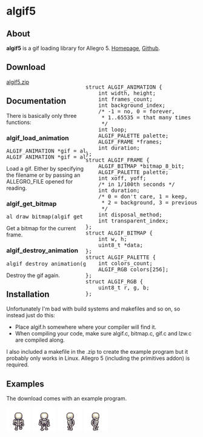 <html>
<head>
<script type="text/javascript">
    var x = 0;
    var y = 0;
    var phase = "right";
    function changepic() {
        var dirs = ["up", "down", "right", "left"];
        for (var i = 0; i < 4; i++) {
            var img = document.getElementById(dirs[i]);
            img.style.position = "absolute";
            img.style.display = phase == dirs[i] ? "inline" : "none";
            img.style.left = x;
            img.style.top = y;
        }

        if (phase == "right") {
            x += 1;
            if (x == 640) {
                phase = "down";
            }
        }
        if (phase == "down") {
            y += 1;
            if (y == 480) {
                phase = "left";
            }
        }
        if (phase == "left") {
            x -= 1;
            if (x == 0) {
                phase = "up";
            }
        }
        if (phase == "up") {
            y -= 1;
            if (y == 0) {
                phase = "right";
            }
        }
    }
    setInterval(changepic, 20);
</script>
</head>
<body style="width:700px">
<h1>algif5</h1>
<h2>About</h2>
</p><b>algif5</b> is a gif loading library for Allegro 5.
<a href="http://allegro5.org/algif5">Homepage</a>, <a
href="http://github.com/allefant/algif5">Github</a>.
<h2>Download</h2>
<a href="http://allegro5.org/algif5/algif5.zip">algif5.zip</a>
<div style="float:right">
<pre>
struct ALGIF_ANIMATION {
    int width, height;
    int frames_count;
    int background_index;
    /* -1 = no, 0 = forever,
     * 1..65535 = that many times
     */
    int loop;
    ALGIF_PALETTE palette;
    ALGIF_FRAME *frames;
    int duration;
};
struct ALGIF_FRAME {
    ALGIF_BITMAP *bitmap_8_bit;
    ALGIF_PALETTE palette;
    int xoff, yoff;
    /* in 1/100th seconds */
    int duration;
    /* 0 = don't care, 1 = keep,
     * 2 = background, 3 = previous
     */        
    int disposal_method;
    int transparent_index;
};
struct ALGIF_BITMAP {
    int w, h;
    uint8_t *data;
};
struct ALGIF_PALETTE {
    int colors_count;
    ALGIF_RGB colors[256];
};
struct ALGIF_RGB {
    uint8_t r, g, b;
};
</pre>
</div>
<h2>Documentation</h2>
There is basically only three functions:
<h3>algif_load_animation</h3>
<pre>ALGIF_ANIMATION *gif = algif_load_animation(char const *filename);
ALGIF_ANIMATION *gif = algif_load_animation_f(ALLEGRO_FILE *file);
</pre>
<p>Load a gif. Either by specifying the filename or by passing an
ALLEGRO_FILE opened for reading.</p>
<h3>algif_get_bitmap</h3>
<pre>al_draw_bitmap(algif_get_bitmap(gif, al_get_time()), x, y, 0);</pre>
<p>Get a bitmap for the current frame.</p>
<h3>algif_destroy_animation</h3>
<pre>algif_destroy_animation(gif);</pre>
<p>Destroy the gif again.</p>
<h2>Installation</h2>
Unfortunately I'm bad with build systems and makefiles and so on, so instead
just do this:
<ul>
    <li>Place algif.h somewhere where your compiler will find it.</li>
    <li>When compiling your code, make sure algif.c, bitmap.c, gif.c and lzw.c
    are compiled along.</li>
</ul>
I also included a makefile in the .zip to create the example program but it
probably only works in Linux. Allegro 5 (including the primitives addon) is
required.
<h2>Examples</h2>
<p>The download comes with an example program.</p>
<img id="up" src="examples/skeleton_up.gif" />
<img id="down" src="examples/skeleton_down.gif" />
<img id="left" src="examples/skeleton_left.gif" />
<img id="right" src="examples/skeleton_right.gif" />
</body>
</html>
